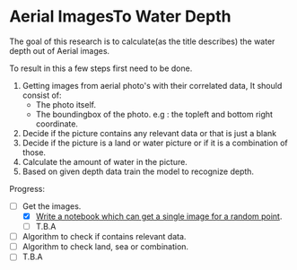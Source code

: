 # Aerial ImagesTo Water Depth

The goal of this research is to calculate(as the title describes) the water depth out of Aerial images. 

To result in this a few steps first need to be done.
1. Getting images from aerial photo's with their correlated data, It should consist of:
    * The photo itself.
    * The boundingbox of the photo. e.g : the topleft and bottom right coordinate.
1. Decide if the picture contains any relevant data or that is just a blank
1. Decide if the picture is a land or water picture or if it is a combination of those.
1. Calculate the amount of water in the picture.
1. Based on given depth data train the model to recognize depth.

Progress:
- [ ] Get the images.
    - [X] [Write a notebook which can get a single image for a random point](WMTS_Single_Tile_Based.ipynb#Image-results-with-marker-at-point.).
    - [ ] T.B.A
- [ ] Algorithm to check if contains relevant data.
- [ ] Algorithm to check land, sea or combination.
- [ ] T.B.A
